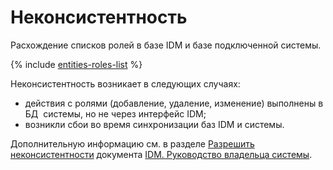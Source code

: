 # Неконсистентность

Расхождение списков ролей в базе IDM и базе подключенной системы.

{% include [entities-roles-list](../_conref/conref/id-entities/roles-list.md) %}


Неконсистентность возникает в следующих случаях: 
- действия с ролями (добавление, удаление, изменение) выполнены в БД  системы, но не через интерфейс IDM;
- возникли сбои во время синхронизации баз IDM и системы.

Дополнительную информацию см. в разделе [Разрешить неконсистентности](https://doc.yandex-team.ru/idm/idm-owners-guide/concepts/close-neconsist.html) документа [IDM. Руководство владельца системы](https://doc.yandex-team.ru/idm/idm-owners-guide/).


